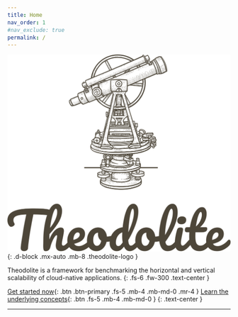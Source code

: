 ```yaml
---
title: Home
nav_order: 1
#nav_exclude: true
permalink: /
---
```


![Theodolite](assets/logo/theodolite-stacked-transparent.svg){: .d-block .mx-auto .mb-8 .theodolite-logo }


Theodolite is a framework for benchmarking the horizontal and vertical scalability of cloud-native applications.
{: .fs-6 .fw-300 .text-center }

[Get started now](quickstart){: .btn .btn-primary .fs-5 .mb-4 .mb-md-0 .mr-4 }
[Learn the underlying concepts](benchmarks-and-executions){: .btn .fs-5 .mb-4 .mb-md-0 }
{: .text-center }

---
